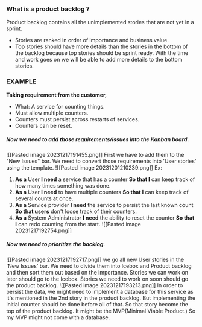 ### What is a product backlog ?
Product backlog contains all the unimplemented stories that are not yet in a sprint.
- Stories are ranked in order of importance and business value.
- Top stories should have more details than the stories in the bottom of the backlog because top stories should be sprint ready. With the time and work goes on we will be able to add more details to the bottom stories. 

### EXAMPLE
**Taking requirement from the customer,**
- What: A service for counting things.
- Must allow multiple counters.
- Counters must persist across restarts of services.
- Counters can be reset.

##### Now we need to add those requirements/issues into the Kanban board.
![[Pasted image 20231217191455.png]]
First we have to add them to the "New Issues" bar. 
We need to convert those requirements into 'User stories' using the template.
![[Pasted image 20231201210239.png]]
Ex: 
 1. **As a** User
	**I need** a service that has a counter
	**So that I** can keep track of how many times something was done.
2. **As a** User
	**I need** to have multiple counters
	**So that I** can keep track of several counts at once.
3. **As a** Service provider
	**I need** the service to persist the last known count
	**So that users** don't loose track of their counters.
4. **As a** System Administrator
	**I need** the ability to reset the counter
	**So that I** can redo counting from the start.
![[Pasted image 20231217192754.png]]
##### Now we need to prioritize the backlog. 
![[Pasted image 20231217192717.png]]
we go all new User stories in the 'New Issues' bar. 
We need to divide them into Icebox and Product backlog and then sort them out based on the importance.
Stories we can work on later should go to the Icebox.
Stories we need to work on soon should go the product backlog.
![[Pasted image 20231217193213.png]]
In order to persist the data, we might need to implement a database for this service as it's mentioned in the 2nd story in the product backlog. 
But implementing the initial counter should be done before all of that. So that story become the top of the product backlog. It might be the MVP(Minimal Viable Product.) So my MVP might not come with a database. 